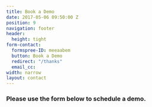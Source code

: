 ```yaml
---
title: Book a Demo
date: 2017-05-06 09:50:00 Z
position: 9
navigation: footer
header:
  height: tight
form-contact:
  formspree-ID: meeaabem
  button: Book a Demo
  redirect: "/thanks"
  email_cc:
width: narrow
layout: contact
---
```


### Please use the form below to schedule a demo.

